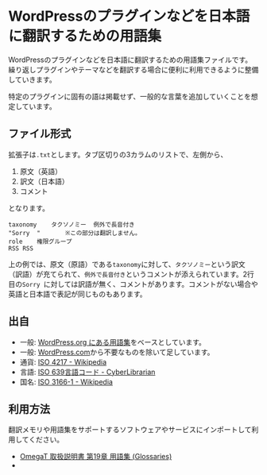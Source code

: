 # WordPressのプラグインなどを日本語に翻訳するための用語集

WordPressのプラグインなどを日本語に翻訳するための用語集ファイルです。繰り返しプラグインやテーマなどを翻訳する場合に便利に利用できるように整備していきます。

特定のプラグインに固有の語は掲載せず、一般的な言葉を追加していくことを想定しています。

## ファイル形式

拡張子は`.txt`とします。タブ区切りの3カラムのリストで、左側から、

1. 原文（英語）
2. 訳文（日本語）
3. コメント

となります。

```
taxonomy	タクソノミー	例外で長音付き
"Sorry	"		※この部分は翻訳しません。
role	権限グループ
RSS	RSS
```

上の例では、原文（原語）である`taxonomy`に対して、`タクソノミー`という訳文（訳語）が充てられて、`例外で長音付き`というコメントが添えられています。2行目の`Sorry `に対しては訳語が無く、コメントがあります。コメントがない場合や英語と日本語で表記が同じものもあります。

## 出自

- 一般: [WordPress.org にある用語集](https://translate.wordpress.org/projects/wp/dev/ja/default/glossary)をベースとしています。
- 一般: [WordPress.com](https://translate.wordpress.com/projects/wpcom/ja/default/glossary)から不要なものを除いて足しています。
- 通貨: [ISO 4217 - Wikipedia](https://ja.wikipedia.org/wiki/ISO_4217)
- 言語: [ISO 639言語コード - CyberLibrarian](http://www.asahi-net.or.jp/~ax2s-kmtn/ref/iso639.html)
- 国名: [ISO 3166-1 - Wikipedia](https://ja.wikipedia.org/wiki/ISO_3166-1)

## 利用方法

翻訳メモリや用語集をサポートするソフトウェアやサービスにインポートして利用してください。

- [OmegaT 取扱説明書 第19章 用語集 \(Glossaries\)](http://omegat.sourceforge.net/manual-latest/ja/chapter.glossaries.html)
- 
